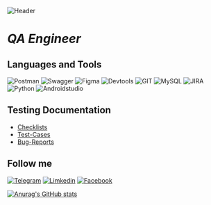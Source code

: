 ![Header]()

# *QA Engineer*


## Languages and Tools
![Postman](https://img.shields.io/badge/Postman-black?style=for-the-badge&logo=postman)
![Swagger](https://img.shields.io/badge/Swagger-black?style=for-the-badge&logo=swagger)
![Figma](https://img.shields.io/badge/figma-black?style=for-the-badge&logo=figma)
![Devtools](https://img.shields.io/badge/DEVTOOLS-black?style=for-the-badge&logo=devtools)
![GIT](https://img.shields.io/badge/GitHUB-black?style=for-the-badge&logo=github)
![MySQL](https://img.shields.io/badge/MySQL-black?style=for-the-badge&logo=mysql)
![JIRA](https://img.shields.io/badge/JIRA-black?style=for-the-badge&logo=jira)
![Python](https://img.shields.io/badge/PYTHON-black?style=for-the-badge&logo=python)
![Androidstudio](https://img.shields.io/badge/androidstudio-black?style=for-the-badge&logo=androidstudio)

## Testing Documentation

+ [Checklists](https://docs.google.com/spreadsheets/d/1TAbnXAYxK4cFwHDE_K1-bcUmHphEwVg8eAozciv3c5I/edit?usp=sharing)
+ [Test-Cases](https://docs.google.com/spreadsheets/d/1EK9YorKlpML4HFCwco7WRFDM2562QPcZJtJaKFks3tU/edit?usp=sharing)
+ [Bug-Reports](https://docs.google.com/spreadsheets/d/1PcPQbKBoEMmkx5qyE6k6dAQlEDvDRnRM9xvR9mjwHZ8/edit?usp=sharing)

## Follow me

[![Telegram](https://img.shields.io/badge/Telegram-black?style=for-the-badge&logo=telegram)](https://t.me/ivannikov_e)
[![Limkedin](https://img.shields.io/badge/Linkedin-black?style=for-the-badge&logo=LINKEDIN)](https://www.linkedin.com/in/yevhenii-ivannikov-a72016254)
[![Facebook](https://img.shields.io/badge/Facebook-black?style=for-the-badge&logo=facebook)](https://www.facebook.com/profile.php?id=100075219879654)

[![Anurag's GitHub stats](https://github-readme-stats.vercel.app/api?username=yevhenii46)](https://github.com/yevhenii46/github-readme-stats)
